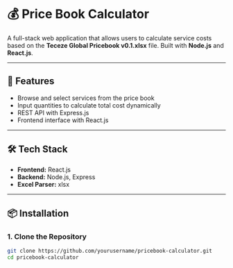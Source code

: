 # 💰 Price Book Calculator

A full-stack web application that allows users to calculate service costs based on the **Teceze Global Pricebook v0.1.xlsx** file. Built with **Node.js** and **React.js**.

---

## 🚀 Features

- Browse and select services from the price book
- Input quantities to calculate total cost dynamically
- REST API with Express.js
- Frontend interface with React.js

---

## 🛠 Tech Stack

- **Frontend:** React.js
- **Backend:** Node.js, Express
- **Excel Parser:** xlsx

---

## 📦 Installation

### 1. Clone the Repository

```bash
git clone https://github.com/yourusername/pricebook-calculator.git
cd pricebook-calculator
